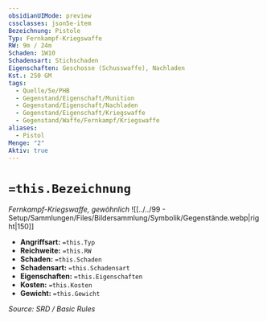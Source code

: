 ```yaml
---
obsidianUIMode: preview
cssclasses: json5e-item
Bezeichnung: Pistole
Typ: Fernkampf-Kriegswaffe
RW: 9m / 24m
Schaden: 1W10
Schadensart: Stichschaden
Eigenschaften: Geschosse (Schusswaffe), Nachladen
Kst.: 250 GM
tags:
  - Quelle/5e/PHB
  - Gegenstand/Eigenschaft/Munition
  - Gegenstand/Eigenschaft/Nachladen
  - Gegenstand/Eigenschaft/Kriegswaffe
  - Gegenstand/Waffe/Fernkampf/Kriegswaffe
aliases:
  - Pistol
Menge: "2"
Aktiv: true
---
```

# `=this.Bezeichnung`
*Fernkampf-Kriegswaffe, gewöhnlich*
![[../../99 - Setup/Sammlungen/Files/Bildersammlung/Symbolik/Gegenstände.webp|right|150]]

- **Angriffsart:** `=this.Typ`
- **Reichweite:** `=this.RW`
- **Schaden:** `=this.Schaden`
- **Schadensart:** `=this.Schadensart`
- **Eigenschaften:** `=this.Eigenschaften`
- **Kosten:** `=this.Kosten`
- **Gewicht:** `=this.Gewicht`

*Source: SRD / Basic Rules*